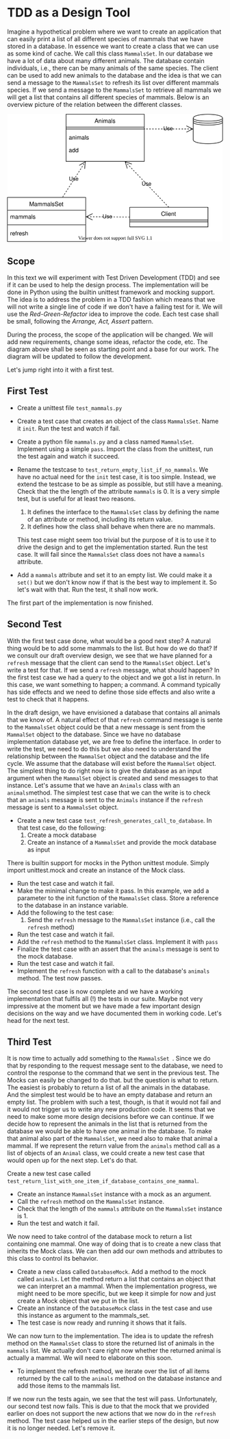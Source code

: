 # TDD as a Design Tool
Imagine a hypothetical problem where we want to create an application that can easily print a list
of all different species of mammals that we have stored in a database. In essence we want to
create a class that we can use as some kind of cache. We call this class `MammalsSet`. In our
database we have a lot of data about many different animals. The database contain individuals, i.e.,
there can be many animals of the same species. The client can be used to add new animals to the
database and the idea is that we can send a message to the `MammalsSet` to refresh its list over
different mammals species. If we send a message to the `MammalsSet` to retrieve all mammals
we will get a list that contains all different species of mammals. Below is an overview picture
of the relation between the different classes.

![Diagram](images/animals_initial.svg)

## Scope
In this text we will experiment with Test Driven Development (TDD) and see if it can be used
to help the design process. The implementation will be done in Python using the builtin unittest
framework and mocking support. The idea is to address the problem in a TDD fashion which means
that we will not write a single line of code if we don't have a failing test for it. We will use
the *Red-Green-Refactor* idea to improve the code. Each test case shall be small, following the
*Arrange, Act, Assert* pattern.

During the process, the scope of the application will be changed. We will add new requirements,
change some ideas, refactor the code, etc. The diagram above shall be seen as starting point and
a base for our work. The diagram will be updated to follow the development. 

Let's jump right into it with a first test.

## First Test
* Create a unittest file `test_mammals.py`
* Create a test case that creates an object of the class `MammalsSet`. Name it `init`.
  Run the test and watch if fail.
* Create a python file `mammals.py` and a class named `MammalsSet`. Implement using a
  simple `pass`. Import the class from the unittest, run the test again and watch it succeed.
* Rename the testcase to `test_return_empty_list_if_no_mammals`. We have no actual need for
  the `init` test case, it is too simple. Instead, we extend the testcase to be as simple as
  possible, but still have a meaning. Check that the the length of the attribute `mammals` is 0.
  It is a very simple test, but is useful for at least two reasons.
  1. It defines the interface to the `MammalsSet` class by defining the name of an attribute
     or method, including its return value.
  1. It defines how the class shall behave when there are no mammals.

  This test case might seem too trivial but the purpose of it is to use it to drive the design
  and to get the implementation started. Run the test case. It will fail since the `MammalsSet`
  class does not have a `mammals` attribute.
* Add a `mammals` attribute and set it to an empty list. We could make it a `set()` but we
  don't know now if that is the best way to implement it. So let's wait with that. Run the test,
  it shall now work.

The first part of the implementation is now finished.

## Second Test
With the first test case done, what would be a good next step? A natural thing would be to add
some mammals to the list. But how do we do that? If we consult our draft overview design, we see
that we have planned for a `refresh` message that the client can send to the `MammalsSet`
object. Let's write a test for that. If we send a `refresh` message, what should happen? In the
first test case we had a query to the object and we got a list in return. In this case, we want
something to happen; a command. A command typically has side effects and we need to define those
side effects and also write a test to check that it happens.

In the draft design, we have envisioned a database that contains all animals that we know of. A
natural effect of that `refresh` command message is sente to the `MammalsSet` object could be
that a new message is sent from the `MammalSet` object to the database. Since we have no
database implementation database yet, we are free to define the interface. In order to write the
test, we need to do this but we also need to understand the relationship between the `MammalSet`
object and the database and the life cycle. We assume that the database will exist before the
`MammalSet` object. The simplest thing to do right now is to give the database as an input
argument when the `MammalSet` object is created and send messages to that instance. Let's
assume that we have an `Animals` class with an `animals`method. The simplest test case that
we can the write is to check that an `animals` message is sent to the `Animals` instance if
the `refresh` message is sent to a `MammalsSet` object.

* Create a new test case `test_refresh_generates_call_to_database`. In that test case, do the
 following:
  1. Create a mock database
  1. Create an instance of a `MammalsSet` and provide the mock database as input

There is builtin support for mocks in the Python unittest module. Simply import unittest.mock and
create an instance of the Mock class.

* Run the test case and watch it fail.
* Make the minimal change to make it pass. In this example, we add a parameter to the init
  function of the `MammalsSet` class. Store a reference to the database in an instance variable.
* Add the following to the test case:
  1. Send the `refresh` message to the `MammalsSet` instance (i.e., call the `refresh` method)
* Run the test case and watch it fail.
* Add the `refresh` method to the `MammalsSet` class. Implement it with `pass`
* Finalize the test case with an assert that the `animals` message is sent to the mock database.
* Run the test case and watch it fail.
* Implement the `refresh` function with a call to the database's `animals` method. The test now
  passes.

The second test case is now complete and we have a working implementation that fulfils all
(!) the tests in our suite. Maybe not very impressive at the moment but we have made a few important
design decisions on the way and we have documented them in working code. Let's head for the next
test.

## Third Test
It is now time to actually add something to the `MammalsSet `. Since we do that by responding to
the request message sent to the database, we need to control the response to the command that we
sent in the previous test. The Mocks can easily be changed to do that. but the question is what to
return. The easiest is probably to return a list of all the animals in the database. And the
simplest test would be to have an empty database and return an empty list. The problem with such a
test, though, is that it would not fail and it would not trigger us to write any new production
code. It seems that we need to make some more design decisions before we can continue. If we decide
how to represent the animals in the list that is returned from the database we would be able to
have one animal in the database. To make that animal also part of the `MammalsSet`, we need also to
make that animal a mammal. If we represent the return value from the `animals` method call as a list
of objects of an `Animal` class, we could create a new test case that would open up for the next
step. Let's do that.

Create a new test case called `test_return_list_with_one_item_if_database_contains_one_mammal`.
* Create an instance `MammalsSet` instance with a mock as an argument.
* Call the `refresh` method on the `MammalsSet` instance.
* Check that the length of the `mammals` attribute on the `MammalsSet` instance is 1.
* Run the test and watch it fail.

We now need to take control of the database mock to return a list containing one mammal. One way of
doing that is to create a new class that inherits the Mock class. We can then add our own methods
and attributes to this class to control its behavior.

* Create a new class called `DatabaseMock`. Add a method to the mock called `animals`. Let the
  method return a list that contains an object that we can interpret an a mammal. When the
  implementation progress, we might need to be more specific, but we keep it simple for now and
  just create a Mock object that we put in the list.
* Create an instance of the `DatabaseMock` class in the test case and use this instance as
  argument to the mammals_set.
* The test case is now ready and running it shows that it fails.

We can now turn to the implementation. The idea is to update the refresh method on the `MammalsSet`
class to store the returned list of animals in the `mammals` list. We actually don't care right
now whether the returned animal is actually a mammal. We will need to elaborate on this soon.

* To implement the refresh method, we iterate over the list of all items returned by the call to
  the `animals` method on the database instance and add those items to the mammals list.

If we now run the tests again, we see that the test will pass. Unfortunately, our second test
now fails. This is due to that the mock that we provided earlier on does not support the new actions
that we now do in the `refresh` method. The test case helped us in the earlier steps of the design,
but now it is no longer needed. Let's remove it.
